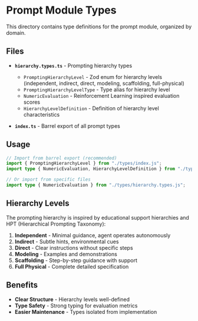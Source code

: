 # Prompt Module Types

This directory contains type definitions for the prompt module, organized by domain.

## Files

- **`hierarchy.types.ts`** - Prompting hierarchy types
  - `PromptingHierarchyLevel` - Zod enum for hierarchy levels (independent, indirect, direct, modeling, scaffolding, full-physical)
  - `PromptingHierarchyLevelType` - Type alias for hierarchy level
  - `NumericEvaluation` - Reinforcement Learning inspired evaluation scores
  - `HierarchyLevelDefinition` - Definition of hierarchy level characteristics

- **`index.ts`** - Barrel export of all prompt types

## Usage

```typescript
// Import from barrel export (recommended)
import { PromptingHierarchyLevel } from "./types/index.js";
import type { NumericEvaluation, HierarchyLevelDefinition } from "./types/index.js";

// Or import from specific files
import type { NumericEvaluation } from "./types/hierarchy.types.js";
```

## Hierarchy Levels

The prompting hierarchy is inspired by educational support hierarchies and HPT (Hierarchical Prompting Taxonomy):

1. **Independent** - Minimal guidance, agent operates autonomously
2. **Indirect** - Subtle hints, environmental cues
3. **Direct** - Clear instructions without specific steps
4. **Modeling** - Examples and demonstrations
5. **Scaffolding** - Step-by-step guidance with support
6. **Full Physical** - Complete detailed specification

## Benefits

- **Clear Structure** - Hierarchy levels well-defined
- **Type Safety** - Strong typing for evaluation metrics
- **Easier Maintenance** - Types isolated from implementation

